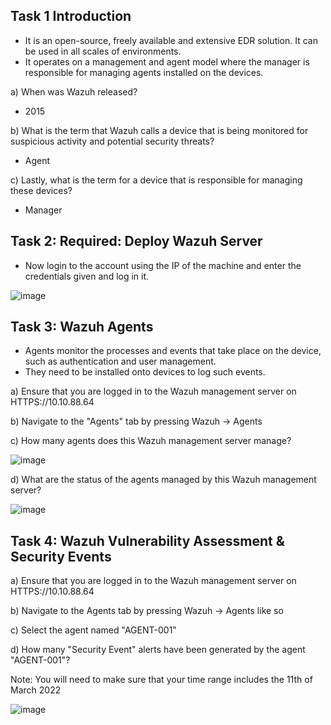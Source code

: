 ## Task 1  Introduction
- It is an open-source, freely available and extensive EDR solution. It can be used in all scales of environments.
- It operates on a management and agent model where the manager is responsible for managing agents installed on the devices.

a) When was Wazuh released?
- 2015

b) What is the term that Wazuh calls a device that is being monitored for suspicious activity and potential security threats? 
- Agent

c) Lastly, what is the term for a device that is responsible for managing these devices?
- Manager

## Task 2: Required: Deploy Wazuh Server
- Now login to the account using the IP of the machine and enter the credentials given and log in it.

![image](https://github.com/Akhilkj123/Cyber-Security/assets/65653010/87e710cf-ec4b-4582-86d2-834869e75dba)


## Task 3: Wazuh Agents
- Agents monitor the processes and events that take place on the device, such as authentication and user management.
- They need to be installed onto devices to log such events.

a) Ensure that you are logged in to the Wazuh management server on HTTPS://10.10.88.64

b) Navigate to the "Agents" tab by pressing Wazuh -> Agents

c) How many agents does this Wazuh management server manage?

![image](https://github.com/Akhilkj123/Cyber-Security/assets/65653010/138ccac4-1ad8-4166-9b63-72ab53fb4556)

d) What are the status of the agents managed by this Wazuh management server?

![image](https://github.com/Akhilkj123/Cyber-Security/assets/65653010/32b4ecd7-47cc-4524-ab12-42aeab4ff184)

## Task 4: Wazuh Vulnerability Assessment & Security Events

a) Ensure that you are logged in to the Wazuh management server on HTTPS://10.10.88.64

b) Navigate to the Agents tab by pressing Wazuh -> Agents like so

c) Select the agent named "AGENT-001"

d) How many "Security Event" alerts have been generated by the agent "AGENT-001"?

Note: You will need to make sure that your time range includes the 11th of March 2022

![image](https://github.com/Akhilkj123/Cyber-Security/assets/65653010/3007eaf4-9788-4d4f-952e-51c997c09c70)


